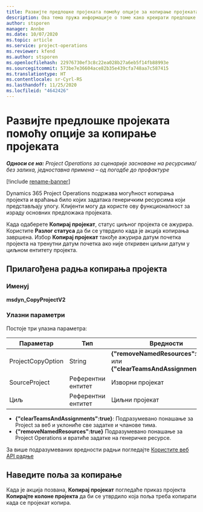 ```yaml
---
title: Развијте предлошке пројеката помоћу опције за копирање пројеката
description: Ова тема пружа информације о томе како креирати предлошке пројеката помоћу прилагођене радње Копирање пројекта.
author: stsporen
manager: Annbe
ms.date: 10/07/2020
ms.topic: article
ms.service: project-operations
ms.reviewer: kfend
ms.author: stsporen
ms.openlocfilehash: 22976730ef3c8c22ea028b27a6eb5f14fb88993e
ms.sourcegitcommit: 573be7e36604ace82b35e439cfa748aa7c587415
ms.translationtype: HT
ms.contentlocale: sr-Cyrl-RS
ms.lasthandoff: 11/25/2020
ms.locfileid: "4642426"
---
```

# <a name="develop-project-templates-with-copy-project"></a>Развијте предлошке пројеката помоћу опције за копирање пројеката

_**Односи се на:** Project Operations за сценарије засноване на ресурсима/без залиха, једноставна примена – од погодбе до профактуре_

[!include [rename-banner](~/includes/cc-data-platform-banner.md)]

Dynamics 365 Project Operations подржава могућност копирања пројекта и враћања било којих задатака генеричким ресурсима који представљају улогу. Клијенти могу да користе ову функционалност за израду основних предложака пројеката.

Када одаберете **Копирај пројекат**, статус циљног пројекта се ажурира. Користите **Разлог статуса** да би се утврдило када је акција копирања завршена. Избор **Копирај пројекат** такође ажурира датум почетка пројекта на тренутни датум почетка ако није откривен циљни датум у циљном ентитету пројекта.

## <a name="copy-project-custom-action"></a>Прилагођена радња копирања пројекта 

### <a name="name"></a>Именуј 

**msdyn_CopyProjectV2**

### <a name="input-parameters"></a>Улазни параметри
Постоје три улазна параметра:

| Параметар          | Тип   | Вредности                                                   | 
|--------------------|--------|----------------------------------------------------------|
| ProjectCopyOption  | String | **{"removeNamedResources":true}** или **{"clearTeamsAndAssignments":true}** |
| SourceProject      | Референтни ентитет | Изворни пројекат |
| Циљ             | Референтни ентитет | Циљни пројекат |


- **{"clearTeamsAndAssignments":true}**: Подразумевано понашање за Project за веб и уклониће све задатке и чланове тима.
- **{"removeNamedResources":true}** Подразумевано понашање за Project Operations и вратиће задатке на генеричке ресурсе.

За више подразумеваних вредности радњи погледајте [Користите веб API радње](https://docs.microsoft.com/powerapps/developer/common-data-service/webapi/use-web-api-actions)

## <a name="specify-fields-to-copy"></a>Наведите поља за копирање 
Када је акција позвана, **Копирај пројекат** погледаће приказ пројекта **Копирајте колоне пројекта** да би се утврдило која поља треба копирати када се пројекат копира.
